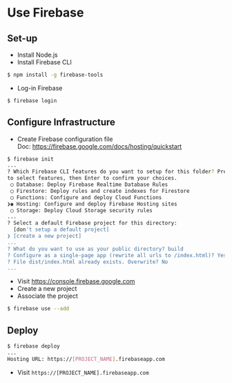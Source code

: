 # Use Firebase

## Set-up

* Install Node.js
* Install Firebase CLI

```sh
$ npm install -g firebase-tools
```

* Log-in Firebase

```sh
$ firebase login
```

## Configure Infrastructure

* Create Firebase configuration file  
  Doc: https://firebase.google.com/docs/hosting/quickstart

```sh
$ firebase init
...
? Which Firebase CLI features do you want to setup for this folder? Press Space
to select features, then Enter to confirm your choices.
 ◯ Database: Deploy Firebase Realtime Database Rules
 ◯ Firestore: Deploy rules and create indexes for Firestore
 ◯ Functions: Configure and deploy Cloud Functions
❯◉ Hosting: Configure and deploy Firebase Hosting sites
 ◯ Storage: Deploy Cloud Storage security rules
...
? Select a default Firebase project for this directory:
  [don't setup a default project]
❯ [create a new project]
...
? What do you want to use as your public directory? build
? Configure as a single-page app (rewrite all urls to /index.html)? Yes
? File dist/index.html already exists. Overwrite? No
...
```

* Visit https://console.firebase.google.com
* Create a new project
* Associate the project

```sh
$ firebase use --add
```

## Deploy

```sh
$ firebase deploy
...
Hosting URL: https://[PROJECT_NAME].firebaseapp.com
```

* Visit `https://[PROJECT_NAME].firebaseapp.com`